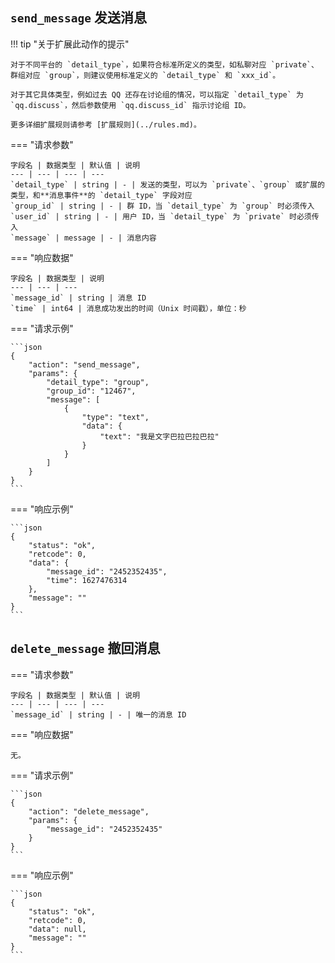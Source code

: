 ## `send_message` 发送消息

!!! tip "关于扩展此动作的提示"

    对于不同平台的 `detail_type`，如果符合标准所定义的类型，如私聊对应 `private`、群组对应 `group`，则建议使用标准定义的 `detail_type` 和 `xxx_id`。

    对于其它具体类型，例如过去 QQ 还存在讨论组的情况，可以指定 `detail_type` 为 `qq.discuss`，然后参数使用 `qq.discuss_id` 指示讨论组 ID。

    更多详细扩展规则请参考 [扩展规则](../rules.md)。

=== "请求参数"

    字段名 | 数据类型 | 默认值 | 说明
    --- | --- | --- | ---
    `detail_type` | string | - | 发送的类型，可以为 `private`、`group` 或扩展的类型，和**消息事件**的 `detail_type` 字段对应
    `group_id` | string | - | 群 ID，当 `detail_type` 为 `group` 时必须传入
    `user_id` | string | - | 用户 ID，当 `detail_type` 为 `private` 时必须传入
    `message` | message | - | 消息内容

=== "响应数据"

    字段名 | 数据类型 | 说明
    --- | --- | ---
    `message_id` | string | 消息 ID
    `time` | int64 | 消息成功发出的时间（Unix 时间戳），单位：秒

=== "请求示例"

    ```json
    {
        "action": "send_message",
        "params": {
            "detail_type": "group",
            "group_id": "12467",
            "message": [
                {
                    "type": "text",
                    "data": {
                        "text": "我是文字巴拉巴拉巴拉"
                    }
                }
            ]
        }
    }
    ```

=== "响应示例"

    ```json
    {
        "status": "ok",
        "retcode": 0,
        "data": {
            "message_id": "2452352435",
            "time": 1627476314
        },
        "message": ""
    }
    ```

## `delete_message` 撤回消息

=== "请求参数"

    字段名 | 数据类型 | 默认值 | 说明
    --- | --- | --- | ---
    `message_id` | string | - | 唯一的消息 ID

=== "响应数据"

    无。

=== "请求示例"

    ```json
    {
        "action": "delete_message",
        "params": {
            "message_id": "2452352435"
        }
    }
    ```

=== "响应示例"

    ```json
    {
        "status": "ok",
        "retcode": 0,
        "data": null,
        "message": ""
    }
    ```
